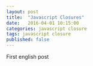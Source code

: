 ```yaml
---
layout: post
title:  "Javascript Closures"
date:   2016-04-01 10:15:00
categories: javascript closure
tags: javascript closure
published: false
---
```



First english post
